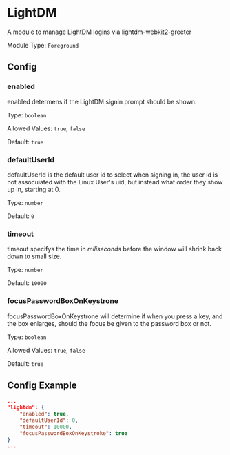 # LightDM

A module to manage LightDM logins via lightdm-webkit2-greeter

Module Type: `Foreground`

## Config

### enabled

enabled determens if the LightDM signin prompt should be shown.

Type: `boolean`

Allowed Values: `true`, `false`

Default: `true`

### defaultUserId

defaultUserId is the default user id to select when signing in, the user id is not assocuiated with the Linux User's uid, but instead what order they show up in, starting at 0.

Type: `number`

Default: `0`

### timeout

timeout specifys the time in *miliseconds* before the window will shrink back down to small size.

Type: `number`

Default: `10000`

### focusPasswordBoxOnKeystrone

focusPasswordBoxOnKeystrone will determine if when you press a key, and the box enlarges, should the focus be given to the password box or not.

Type: `boolean`

Allowed Values: `true`, `false`

Default: `true`

## Config Example

```json
...
"lightdm": {
    "enabled": true,
    "defaultUserId": 0,
    "timeout": 10000,
    "focusPasswordBoxOnKeystroke": true
}
...
```
